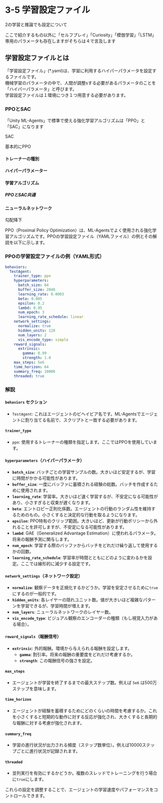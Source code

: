 # 3-5 学習設定ファイル

2の学習と推論でも設定について

ここで紹介するもの以外に「セルフプレイ」「Curiosity」「模倣学習」「LSTM」専用のパラメータも存在しますがそちらは４で言及します


## 学習設定ファイルとは

「学習設定ファイル」(*.yaml)は、学習に利用するハイパーパラメータを設定するファイルです。  
機械学習のパラメータの中で、人間が調整sする必要があるパラメータのことを「ハイパーパラメータ」と呼びます。  
学習設定ファイルは１環境につき１つ用意する必要があります。

### PPOとSAC

「Unity ML-Agents」で標準で使える強化学習アルゴリズムは「PPO」と「SAC」になります

SAC

基本的にPPO











#### トレーナーの種別



#### ハイパーパラメーター


#### 学習アルゴリズム

##### PPOとSAC共通


#### ニューラルネットワーク

勾配降下







PPO（Proximal Policy Optimization）は、ML-Agentsでよく使用される強化学習アルゴリズムです。PPOの学習設定ファイル（YAMLファイル）の例とその解説を以下に示します。

### PPOの学習設定ファイルの例（YAML形式）
```yaml
behaviors:
  TestAgent:
    trainer_type: ppo
    hyperparameters:
      batch_size: 64
      buffer_size: 2048
      learning_rate: 0.0003
      beta: 0.005
      epsilon: 0.2
      lambd: 0.95
      num_epoch: 3
      learning_rate_schedule: linear
    network_settings:
      normalize: true
      hidden_units: 128
      num_layers: 2
      vis_encode_type: simple
    reward_signals:
      extrinsic:
        gamma: 0.99
        strength: 1.0
    max_steps: 5e6
    time_horizon: 64
    summary_freq: 10000
    threaded: true
```

### 解説
#### `behaviors` セクション
- `TestAgent`: これはエージェントのビヘイビア名です。ML-Agentsでエージェントに割り当てる名前で、スクリプトと一致する必要があります。

#### `trainer_type`
- `ppo`: 使用するトレーナーの種類を指定します。ここではPPOを使用しています。

#### `hyperparameters`（ハイパーパラメータ）
- **`batch_size`**: バッチごとの学習サンプルの数。大きいほど安定するが、学習に時間がかかる可能性があります。
- **`buffer_size`**: 一度にバッファに蓄積される経験の総数。バッチを作成するために使用されます。
- **`learning_rate`**: 学習率。大きいほど速く学習するが、不安定になる可能性があり、小さすぎると収束が遅くなります。
- **`beta`**: エントロピー正則化係数。エージェントの行動のランダム性を維持するためのもの。小さくすると決定的な行動を取るようになります。
- **`epsilon`**: PPO特有のクリップ範囲。大きいほど、更新が行動ポリシーから外れることを許可しますが、不安定になる可能性があります。
- **`lambd`**: GAE（Generalized Advantage Estimation）に使われるパラメータ。将来の報酬予測に関与します。
- **`num_epoch`**: 学習する際のバッファからバッチをどれだけ繰り返して使用するかの回数。
- **`learning_rate_schedule`**: 学習率が時間とともにどのように変わるかを設定。ここでは線形的に減少する設定です。

#### `network_settings`（ネットワーク設定）
- **`normalize`**: 観察データを正規化するかどうか。学習を安定させるために`true`にするのが一般的です。
- **`hidden_units`**: 各レイヤーの隠れユニット数。値が大きいほど複雑なパターンを学習できるが、学習時間が増えます。
- **`num_layers`**: ニューラルネットワークのレイヤー数。
- **`vis_encode_type`**: ビジュアル観察のエンコーダーの種類（もし視覚入力がある場合）。

#### `reward_signals`（報酬信号）
- **`extrinsic`**: 外的報酬。環境から与えられる報酬を設定します。
  - **`gamma`**: 割引率。将来の報酬の重要度をどれだけ考慮するか。
  - **`strength`**: この報酬信号の強さを設定。

#### `max_steps`
- エージェントが学習を終了するまでの最大ステップ数。例えば `5e6` は500万ステップを意味します。

#### `time_horizon`
- エージェントが経験を蓄積するためにどのくらいの時間を考慮するか。これを小さくすると短期的な動作に対する反応が強化され、大きくすると長期的な報酬に対する考慮が強化されます。

#### `summary_freq`
- 学習の進行状況が出力される頻度（ステップ数単位）。例えば10000ステップごとに進行状況が記録されます。

#### `threaded`
- 並列実行を有効にするかどうか。複数のスレッドでトレーニングを行う場合に`true`にします。

これらの設定を調整することで、エージェントの学習速度やパフォーマンスをコントロールできます。















